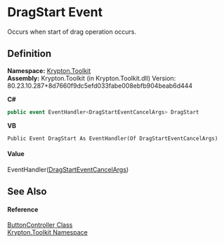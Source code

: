 # DragStart Event


Occurs when start of drag operation occurs.



## Definition
**Namespace:** <a href="79d2eac2-21f4-54ff-7552-b20c33c30600.md">Krypton.Toolkit</a>  
**Assembly:** Krypton.Toolkit (in Krypton.Toolkit.dll) Version: 80.23.10.287+8d7660f9dc5efd033fabe008ebfb904beab6d444

**C#**
``` C#
public event EventHandler<DragStartEventCancelArgs> DragStart
```
**VB**
``` VB
Public Event DragStart As EventHandler(Of DragStartEventCancelArgs)
```



#### Value
EventHandler(<a href="356e20bb-bd87-1c6a-a9ed-3b00f8b12fc0.md">DragStartEventCancelArgs</a>)

## See Also


#### Reference
<a href="4d28eeb6-138d-ce68-aa40-c46ceb66b365.md">ButtonController Class</a>  
<a href="79d2eac2-21f4-54ff-7552-b20c33c30600.md">Krypton.Toolkit Namespace</a>  
